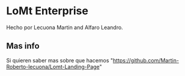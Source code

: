 # LoMt Enterprise

Hecho por Lecuona Martin and Alfaro Leandro.

## Mas info
Si quieren saber mas sobre que hacemos "https://github.com/Martin-Roberto-lecuona/Lomt-Landing-Page"
